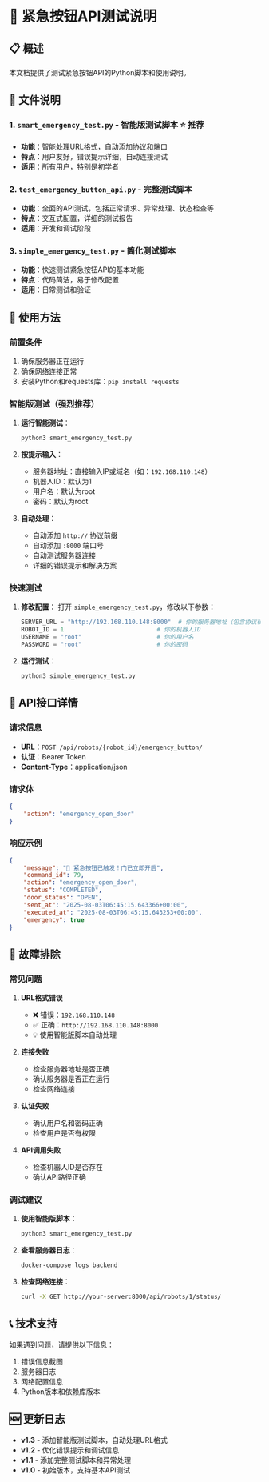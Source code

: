 # 🚨 紧急按钮API测试说明

## 📋 概述

本文档提供了测试紧急按钮API的Python脚本和使用说明。

## 📁 文件说明

### 1. `smart_emergency_test.py` - 智能版测试脚本 ⭐ **推荐**
- **功能**：智能处理URL格式，自动添加协议和端口
- **特点**：用户友好，错误提示详细，自动连接测试
- **适用**：所有用户，特别是初学者

### 2. `test_emergency_button_api.py` - 完整测试脚本
- **功能**：全面的API测试，包括正常请求、异常处理、状态检查等
- **特点**：交互式配置，详细的测试报告
- **适用**：开发和调试阶段

### 3. `simple_emergency_test.py` - 简化测试脚本
- **功能**：快速测试紧急按钮API的基本功能
- **特点**：代码简洁，易于修改配置
- **适用**：日常测试和验证

## 🚀 使用方法

### 前置条件
1. 确保服务器正在运行
2. 确保网络连接正常
3. 安装Python和requests库：`pip install requests`

### 智能版测试（强烈推荐）

1. **运行智能测试**：
   ```bash
   python3 smart_emergency_test.py
   ```

2. **按提示输入**：
   - 服务器地址：直接输入IP或域名（如：`192.168.110.148`）
   - 机器人ID：默认为1
   - 用户名：默认为root
   - 密码：默认为root

3. **自动处理**：
   - 自动添加 `http://` 协议前缀
   - 自动添加 `:8000` 端口号
   - 自动测试服务器连接
   - 详细的错误提示和解决方案

### 快速测试

1. **修改配置**：
   打开 `simple_emergency_test.py`，修改以下参数：
   ```python
   SERVER_URL = "http://192.168.110.148:8000"  # 你的服务器地址（包含协议和端口）
   ROBOT_ID = 1                          # 你的机器人ID
   USERNAME = "root"                     # 你的用户名
   PASSWORD = "root"                     # 你的密码
   ```

2. **运行测试**：
   ```bash
   python3 simple_emergency_test.py
   ```

## 📡 API接口详情

### 请求信息
- **URL**：`POST /api/robots/{robot_id}/emergency_button/`
- **认证**：Bearer Token
- **Content-Type**：application/json

### 请求体
```json
{
    "action": "emergency_open_door"
}
```

### 响应示例
```json
{
    "message": "🚨 紧急按钮已触发！门已立即开启",
    "command_id": 79,
    "action": "emergency_open_door",
    "status": "COMPLETED",
    "door_status": "OPEN",
    "sent_at": "2025-08-03T06:45:15.643366+00:00",
    "executed_at": "2025-08-03T06:45:15.643253+00:00",
    "emergency": true
}
```

## 🔧 故障排除

### 常见问题

1. **URL格式错误**
   - ❌ 错误：`192.168.110.148`
   - ✅ 正确：`http://192.168.110.148:8000`
   - 💡 使用智能版脚本自动处理

2. **连接失败**
   - 检查服务器地址是否正确
   - 确认服务器是否正在运行
   - 检查网络连接

3. **认证失败**
   - 确认用户名和密码正确
   - 检查用户是否有权限

4. **API调用失败**
   - 检查机器人ID是否存在
   - 确认API路径正确

### 调试建议

1. **使用智能版脚本**：
   ```bash
   python3 smart_emergency_test.py
   ```

2. **查看服务器日志**：
   ```bash
   docker-compose logs backend
   ```

3. **检查网络连接**：
   ```bash
   curl -X GET http://your-server:8000/api/robots/1/status/
   ```

## 📞 技术支持

如果遇到问题，请提供以下信息：
1. 错误信息截图
2. 服务器日志
3. 网络配置信息
4. Python版本和依赖库版本

## 🆕 更新日志

- **v1.3** - 添加智能版测试脚本，自动处理URL格式
- **v1.2** - 优化错误提示和调试信息
- **v1.1** - 添加完整测试脚本和异常处理
- **v1.0** - 初始版本，支持基本API测试 